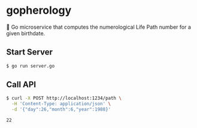 # gopherology

🔮 Go microservice that computes the numerological Life Path number for a given birthdate.

## Start Server

```bash
$ go run server.go
```

## Call API

```bash
$ curl -X POST http://localhost:1234/path \
  -H 'Content-Type: application/json' \
  -d '{"day":26,"month":6,"year":1988}'

22
```
